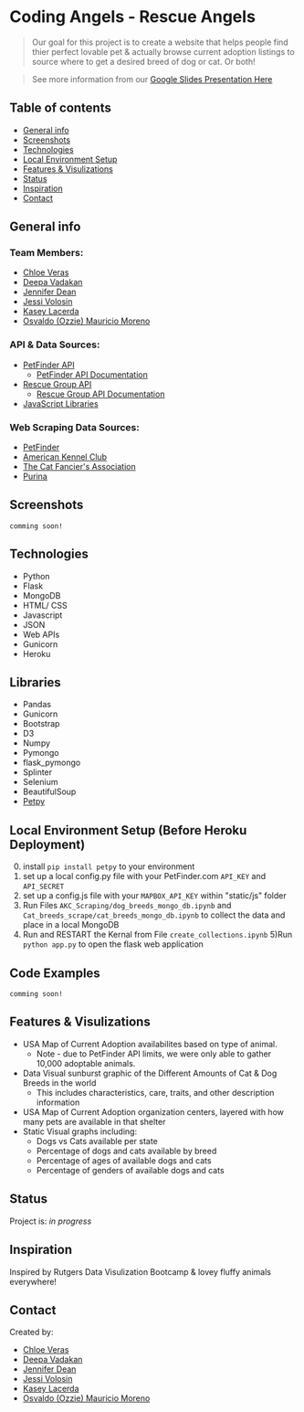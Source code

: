 # Coding Angels - Rescue Angels
> Our goal for this project is to create a website that helps people find thier perfect lovable pet & actually browse current adoption listings to source where to get a desired breed of dog or cat. Or both!

> See more information from our [Google Slides Presentation Here](https://docs.google.com/presentation/d/19k5C-MS9-BizZANY5uNOPcoqSFk2wY0-2bBoFTfp9O4/edit#slide=id.p)

## Table of contents
* [General info](#general-info)
* [Screenshots](#screenshots)
* [Technologies](#technologies)
* [Local Environment Setup](#Local-Environment-Setup)
* [Features & Visulizations](#features-visualizations)
* [Status](#status)
* [Inspiration](#inspiration)
* [Contact](#contact)

## General info
### Team Members:
- [Chloe Veras](https://github.com/cveras33)
- [Deepa Vadakan](https://github.com/deepavadakan)
- [Jennifer Dean](https://github.com/Jen-Dean)
- [Jessi Volosin](https://github.com/jvolosin)
- [Kasey Lacerda](https://github.com/KLacerda08)
- [Osvaldo (Ozzie) Mauricio Moreno](https://github.com/sir-omoreno)

### API & Data Sources:
- [PetFinder API](https://www.petfinder.com/developers/)
  - [PetFinder API Documentation](https://www.petfinder.com/developers/v2/docs/)
- [Rescue Group API](https://rescuegroups.org/services/adoptable-pet-data-api/)
  - [Rescue Group API Documentation](https://test1-api.rescuegroups.org/v5/public/docs)
- [JavaScript Libraries](https://medium.com/javascript-in-plain-english/best-javascript-data-visualization-libraries-for-2020-15291919a176)

### Web Scraping Data Sources:
- [PetFinder](https://www.petfinder.com/)
- [American Kennel Club](https://www.akc.org/)
- [The Cat Fancier's Association](https://cfa.org/)
- [Purina](https://www.purina.com/)

## Screenshots
`comming soon!`

## Technologies
* Python
* Flask
* MongoDB
* HTML/ CSS
* Javascript
* JSON
* Web APIs 
* Gunicorn
* Heroku

## Libraries
* Pandas
* Gunicorn
* Bootstrap
* D3
* Numpy
* Pymongo
* flask_pymongo
* Splinter
* Selenium
* BeautifulSoup
* [Petpy](https://pypi.org/project/petpy/)

## Local Environment Setup (Before Heroku Deployment)
0) install `pip install petpy` to your environment
1) set up a local config.py file with your PetFinder.com `API_KEY` and `API_SECRET`
2) set up a config.js file with your `MAPBOX_API_KEY` within "static/js" folder
3) Run Files ```AKC_Scraping/dog_breeds_mongo_db.ipynb``` and ```Cat_breeds_scrape/cat_breeds_mongo_db.ipynb``` to collect the data and place in a local MongoDB
4) Run and RESTART the Kernal from File ```create_collections.ipynb```
5)Run `python app.py` to open the flask web application

## Code Examples
`comming soon!`

## Features & Visulizations
* USA Map of Current Adoption availabilites based on type of animal.
   * Note - due to PetFinder API limits, we were only able to gather 10,000 adoptable animals.
* Data Visual sunburst graphic of the Different Amounts of Cat & Dog Breeds in the world
   * This includes characteristics, care, traits, and other description information
* USA Map of Current Adoption organization centers, layered with how many pets are available in that shelter
* Static Visual graphs including:
    * Dogs vs Cats available per state
    * Percentage of dogs and cats available by breed
    * Percentage of ages of available dogs and cats
    * Percentage of genders of available dogs and cats

## Status
Project is: _in progress_

## Inspiration
Inspired by Rutgers Data Visulization Bootcamp & lovey fluffy animals everywhere!

## Contact
Created by:
- [Chloe Veras](https://github.com/cveras33)
- [Deepa Vadakan](https://github.com/deepavadakan)
- [Jennifer Dean](https://github.com/Jen-Dean)
- [Jessi Volosin](https://github.com/jvolosin)
- [Kasey Lacerda](https://github.com/KLacerda08)
- [Osvaldo (Ozzie) Mauricio Moreno](https://github.com/sir-omoreno)
